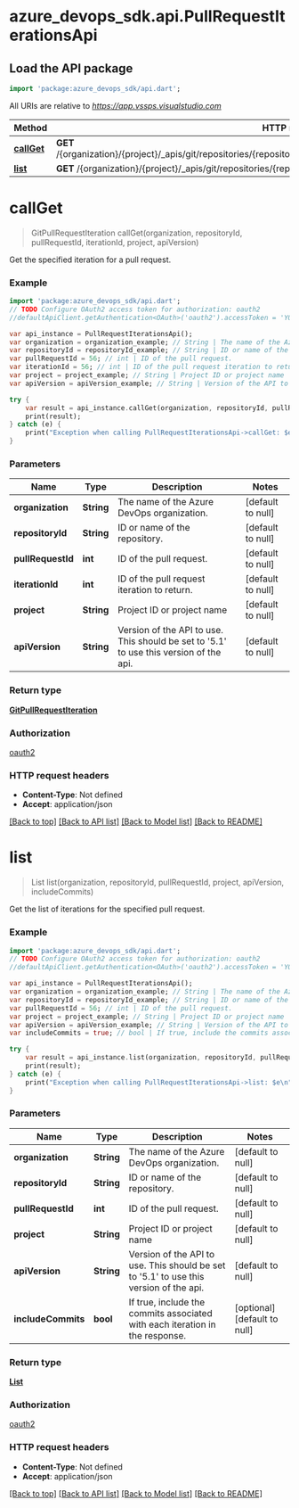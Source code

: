 # azure_devops_sdk.api.PullRequestIterationsApi

## Load the API package
```dart
import 'package:azure_devops_sdk/api.dart';
```

All URIs are relative to *https://app.vssps.visualstudio.com*

Method | HTTP request | Description
------------- | ------------- | -------------
[**callGet**](PullRequestIterationsApi.md#callGet) | **GET** /{organization}/{project}/_apis/git/repositories/{repositoryId}/pullRequests/{pullRequestId}/iterations/{iterationId} | 
[**list**](PullRequestIterationsApi.md#list) | **GET** /{organization}/{project}/_apis/git/repositories/{repositoryId}/pullRequests/{pullRequestId}/iterations | 


# **callGet**
> GitPullRequestIteration callGet(organization, repositoryId, pullRequestId, iterationId, project, apiVersion)



Get the specified iteration for a pull request.

### Example 
```dart
import 'package:azure_devops_sdk/api.dart';
// TODO Configure OAuth2 access token for authorization: oauth2
//defaultApiClient.getAuthentication<OAuth>('oauth2').accessToken = 'YOUR_ACCESS_TOKEN';

var api_instance = PullRequestIterationsApi();
var organization = organization_example; // String | The name of the Azure DevOps organization.
var repositoryId = repositoryId_example; // String | ID or name of the repository.
var pullRequestId = 56; // int | ID of the pull request.
var iterationId = 56; // int | ID of the pull request iteration to return.
var project = project_example; // String | Project ID or project name
var apiVersion = apiVersion_example; // String | Version of the API to use.  This should be set to '5.1' to use this version of the api.

try { 
    var result = api_instance.callGet(organization, repositoryId, pullRequestId, iterationId, project, apiVersion);
    print(result);
} catch (e) {
    print("Exception when calling PullRequestIterationsApi->callGet: $e\n");
}
```

### Parameters

Name | Type | Description  | Notes
------------- | ------------- | ------------- | -------------
 **organization** | **String**| The name of the Azure DevOps organization. | [default to null]
 **repositoryId** | **String**| ID or name of the repository. | [default to null]
 **pullRequestId** | **int**| ID of the pull request. | [default to null]
 **iterationId** | **int**| ID of the pull request iteration to return. | [default to null]
 **project** | **String**| Project ID or project name | [default to null]
 **apiVersion** | **String**| Version of the API to use.  This should be set to &#39;5.1&#39; to use this version of the api. | [default to null]

### Return type

[**GitPullRequestIteration**](GitPullRequestIteration.md)

### Authorization

[oauth2](../README.md#oauth2)

### HTTP request headers

 - **Content-Type**: Not defined
 - **Accept**: application/json

[[Back to top]](#) [[Back to API list]](../README.md#documentation-for-api-endpoints) [[Back to Model list]](../README.md#documentation-for-models) [[Back to README]](../README.md)

# **list**
> List<GitPullRequestIteration> list(organization, repositoryId, pullRequestId, project, apiVersion, includeCommits)



Get the list of iterations for the specified pull request.

### Example 
```dart
import 'package:azure_devops_sdk/api.dart';
// TODO Configure OAuth2 access token for authorization: oauth2
//defaultApiClient.getAuthentication<OAuth>('oauth2').accessToken = 'YOUR_ACCESS_TOKEN';

var api_instance = PullRequestIterationsApi();
var organization = organization_example; // String | The name of the Azure DevOps organization.
var repositoryId = repositoryId_example; // String | ID or name of the repository.
var pullRequestId = 56; // int | ID of the pull request.
var project = project_example; // String | Project ID or project name
var apiVersion = apiVersion_example; // String | Version of the API to use.  This should be set to '5.1' to use this version of the api.
var includeCommits = true; // bool | If true, include the commits associated with each iteration in the response.

try { 
    var result = api_instance.list(organization, repositoryId, pullRequestId, project, apiVersion, includeCommits);
    print(result);
} catch (e) {
    print("Exception when calling PullRequestIterationsApi->list: $e\n");
}
```

### Parameters

Name | Type | Description  | Notes
------------- | ------------- | ------------- | -------------
 **organization** | **String**| The name of the Azure DevOps organization. | [default to null]
 **repositoryId** | **String**| ID or name of the repository. | [default to null]
 **pullRequestId** | **int**| ID of the pull request. | [default to null]
 **project** | **String**| Project ID or project name | [default to null]
 **apiVersion** | **String**| Version of the API to use.  This should be set to &#39;5.1&#39; to use this version of the api. | [default to null]
 **includeCommits** | **bool**| If true, include the commits associated with each iteration in the response. | [optional] [default to null]

### Return type

[**List<GitPullRequestIteration>**](GitPullRequestIteration.md)

### Authorization

[oauth2](../README.md#oauth2)

### HTTP request headers

 - **Content-Type**: Not defined
 - **Accept**: application/json

[[Back to top]](#) [[Back to API list]](../README.md#documentation-for-api-endpoints) [[Back to Model list]](../README.md#documentation-for-models) [[Back to README]](../README.md)


